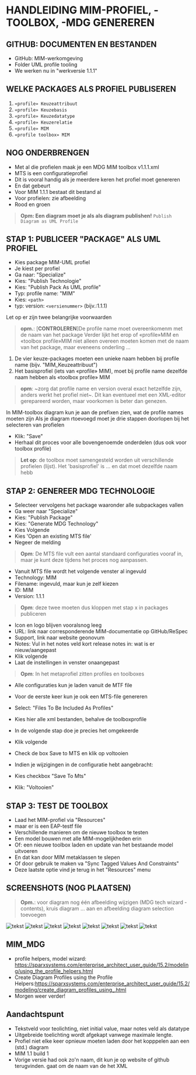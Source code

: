 # HANDLEIDING MIM-PROFIEL, -TOOLBOX, -MDG GENEREREN

## GITHUB: DOCUMENTEN EN BESTANDEN
 - GitHub: MIM-werkomgeving
 - Folder UML profile tooling
 - We werken nu in "werkversie 1.1.1"

## WELKE PACKAGES ALS PROFIEL PUBLISEREN
 1. `«profile» Keuzeattribuut`
 1. `«profile» Keuzebasis`
 1. `«profile» Keuzedatatype`
 1. `«profile» Keuzerelatie`
 1. `«profile» MIM`
 1. `«profile toolbox» MIM`

## NOG ONDERBRENGEN
 - Met al die profielen maak je een MDG MIM toolbox v1.1.1.xml
 - MTS is een configuratieprofiel
 - Dit is vooral handig als je meerdere keren het profiel moet genereren
 - En dat gebeurt
 - Voor MIM 1.1.1 bestaat dit bestand al
 - Voor profielen: zie afbeelding
 - Rood en groen

 > **Opm: Een diagram moet je als als diagram publishen!** `Publish Diagram as UML Profile`

## STAP 1: PUBLICEER "PACKAGE" ALS UML PROFIEL
 - Kies package MIM-UML profiel
 - Je kiest per profiel
 - Ga naar: "Specialize" 
 - Kies: "Publish Technologie"
 - Kies: "Publish Pack As UML profile"
 - Typ: profile name: "MIM"
 - Kies: `<path>`
 - typ: version: `<versienummer>` (bijv.:1.1.1)

Let op er zijn twee belangrijke voorwaarden
 > **opm.**: [**CONTROLEREN**]De profile name moet overeenkomenm met de naam van het package
Verder lijkt het erop of «profile»MIM en «toolbox profile»MIM niet alleen overeen moeten komen met de naam van het package, maar eveneens onderling ... 

1. De vier keuze-packages moeten een unieke naam hebben bij profile name (bijv. "MIM_Keuzeattribuut")
2. Het basisprofiel <naam> (iets van «profile» MIM), moet bij profile name dezelfde naam hebben als «toolbox profile» MIM

 > **opm**: ~zorg dat profile name en version overal exact hetzelfde zijn, anders werkt het profiel niet~. Dit kan eventueel met een XML-editor gerepareerd worden, maar voorkomen is beter dan genezen.

In MIM-toolbox diagram kun je aan de prefixen zien, wat de profile names moeten zijn
Als je diagram rtoevoegd moet je drie stappen doorlopen bij het selecteren van profielen

 - Klik: "Save"
 - Herhaal dit proces voor alle bovengenoemde onderdelen (dus ook voor toolbox profile)

 >**Let op**: de toolbox moet samengesteld worden uit verschillende profielen (lijst). Het 'basisprofiel' is ... en dat moet dezelfde naam hebb

## STAP 2: GENEREER MDG TECHNOLOGIE
 - Selecteer vervolgens het package waaronder alle subpackages vallen
 - Ga weer naar "Specialize"
 - Kies: "Publish Package"
 - Kies: "Generate MDG Technology"
 - Kies Volgende
 - Kies 'Open an existing MTS file'
 - Negeer de melding
 
 > **Opm**: De MTS file vult een aantal standaard configuraties vooraf in, maar je kunt deze tijdens het proces nog aanpassen.

 - Vanuit MTS file wordt het volgende venster al ingevuld
 - Technology: MIM
 - Filename: ingevuld, maar kun je zelf kiezen
 - ID: MIM
 - Version: 1.1.1

 > **Opm**: deze twee moeten dus kloppen met stap x in packages publiceren

 - Icon en logo blijven vooralsnog leeg
 - URL: link naar corresponderende MIM-documentatie op GitHub/ReSpec
 - Support, link naar website geonovum
 - Notes: Vul in het notes veld kort release notes in: wat is er nieuw/aangepast
 - Klik volgende
 - Laat de instellingen in venster onaangepast

 > **Opm**: In het metaprofiel zitten profiles en toolboxes

 - Alle configuraties kun je laden vanuit de MTF file
 - Voor de eerste keer kun je ook een MTS-file genereren
 - Select:  "Files To Be Included As Profiles"
 - Kies hier alle xml bestanden, behalve de toolboxprofile
 - In de volgende stap doe je precies het omgekeerde
 - Klik volgende
 - Check de box Save to MTS en klik op voltooien

 - Indien je wijzigingen in de configuratie hebt aangebracht:
 - Kies checkbox  "Save To Mts"
 - Klik: "Voltooien"

## STAP 3: TEST DE TOOLBOX
 - Laad het MIM-profiel via "Resources"
 - maar er is een EAP-testf file
 - Verschillende manieren om de nieuwe toolbox te testen
 - Een model bouwen met alle MIM-mogelijkheden erin
 - Of: een nieuwe toolbox laden en update van het bestaande model uitvoeren
 - En dat kan door MIM metaklassen te slepen
 - Of door gebruik te maken va "Sync Tagged Values And Constraints"
 - Deze laatste optie vind je terug in het "Resources" menu

## SCREENSHOTS (NOG PLAATSEN)
> **Opm.**: voor diagram nog één afbeelding wijzigen (MDG tech wizard - contents), kruis diagram ... aan en afbeelding diagram selection toevoegen

![tekst](media/MIM_01_profile_benodigde_profielen.jpg)
![tekst](media/MIM_02_profile_publish_as_uml_settings.jpg)
![tekst](media/MIM_03_publish_as_UML_or_MDG.jpg)
![tekst](media/MIM_04_mdg_tech.jpg)
![tekst](media/MIM_05_mdg_tech.jpg)
![tekst](media/MIM_06_mdg_tech.jpg)
![tekst](media/MIM_07_mdg_tech.jpg)
![tekst](media/MIM_08_mdg_tech.jpg)

<!-- ## OPMERKINGEN
 - MIM willen we zien welke versie het is 
 - Bij test blijken een aantal stereotypen niet te werken
 - Paul laat zien hoe dat zit
 - Dat MIMprofile blijkt niet te werken
 - Bij versie staat ergens default 1.0, moet 1.1.1 worden
 - Paul moest in het XML iets veranderen
 - Lukt even niet... -->

## MIM_MDG
 - profile helpers, model wizard: https://sparxsystems.com/enterprise_architect_user_guide/15.2/modeling/using_the_profile_helpers.html
 - Create Diagram Profiles using the Profile Helpers:https://sparxsystems.com/enterprise_architect_user_guide/15.2/modeling/create_diagram_profiles_using_.html
 - Morgen weer verder!

## Aandachtspunt
 - Tekstveld voor teolichting, niet initial value, maar notes veld als datatype
 - Uitgebreide toelichting wordt afgekapt vanwege maximale lengte.
 - Profiel niet elke keer opnieuw moeten laden door het kopppelen aan een (std.) diagram
 - MIM 1.1 build 1
 - Vorige versie had ook zo'n naam, dit kun je op website of github terugvinden. gaat om de naam van de het XML
